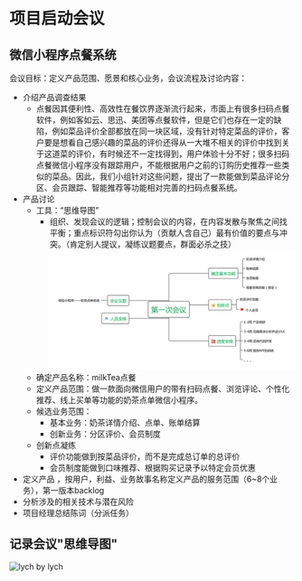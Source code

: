 # 项目启动会议
## 微信小程序点餐系统
会议目标：定义产品范围、愿景和核心业务，会议流程及讨论内容：

- 介绍产品调查结果 
  - 点餐因其便利性、高效性在餐饮界逐渐流行起来，市面上有很多扫码点餐软件，例如客如云、思迅、美团等点餐软件，但是它们也存在一定的缺陷，例如菜品评价全部都放在同一块区域，没有针对特定菜品的评价，客户要是想看自己感兴趣的菜品的评价还得从一大堆不相关的评价中找到关于这道菜的评价，有时候还不一定找得到，用户体验十分不好；很多扫码点餐微信小程序没有跟踪用户，不能根据用户之前的订购历史推荐一些类似的菜品。因此，我们小组针对这些问题，提出了一款能做到菜品评论分区、会员跟踪、智能推荐等功能相对完善的扫码点餐系统。
- 产品讨论 
  - 工具：“思维导图”
    - 组织、发现会议的逻辑；控制会议的内容，在内容发散与聚焦之间找平衡；重点标识符勾出你认为（贡献人含自己）最有价值的要点与冲突。（肯定别人提议，凝练议题要点，群面必杀之技）
    ​![mindmap1-hyp](../assets/images/mindmap1-by.png)
  - 确定产品名称：milkTea点餐
  - 定义产品范围：做一款面向微信用户的带有扫码点餐、浏览评论、个性化推荐、线上买单等功能的奶茶点单微信小程序。
  - 候选业务范围：
    - 基本业务：奶茶详情介绍、点单、账单结算
    - 创新业务：分区评价、会员制度
  - 创新点凝练
    - 评价功能做到按菜品评价，而不是完成总订单的总评价
    - 会员制度能做到口味推荐、根据购买记录予以特定会员优惠
- 定义产品 ，按用户，利益、业务故事名称定义产品的服务范围（6~8个业务），第一版本backlog
- 分析涉及的相关技术与潜在风险
- 项目经理总结陈词（分派任务）

## 记录会议"思维导图"
​![lych](Wechat-Odering-System/assets/images/lych思维导图.png)
by lych
